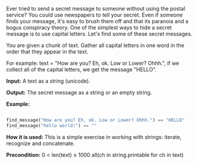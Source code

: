 Ever tried to send a secret message to someone without using the postal service? You could use newspapers to tell your secret. Even if someone finds your message, it's easy to brush them off and that its paranoia and a bogus conspiracy theory. One of the simplest ways to hide a secret message is to use capital letters. Let's find some of these secret messages.

You are given a chunk of text. Gather all capital letters in one word in the order that they appear in the text.

For example: text = "How are you? Eh, ok. Low or Lower? Ohhh.", if we collect all of the capital letters, we get the message "HELLO".

**Input:** A text as a string (unicode).

**Output:** The secret message as a string or an empty string.

**Example:**

```python

find_message("How are you? Eh, ok. Low or Lower? Ohhh.") == "HELLO"
find_message("hello world!") == ""

```

**How it is used:** This is a simple exercise in working with strings: iterate, recognize and concatenate.

**Precondition:** 0 < len(text) ≤ 1000
all(ch in string.printable for ch in text)